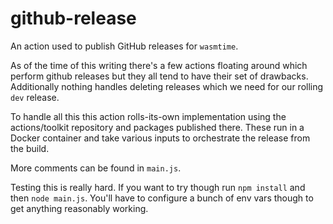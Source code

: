 # github-release

An action used to publish GitHub releases for `wasmtime`.

As of the time of this writing there's a few actions floating around which
perform github releases but they all tend to have their set of drawbacks.
Additionally nothing handles deleting releases which we need for our rolling
`dev` release.

To handle all this this action rolls-its-own implementation using the
actions/toolkit repository and packages published there. These run in a Docker
container and take various inputs to orchestrate the release from the build.

More comments can be found in `main.js`.

Testing this is really hard. If you want to try though run `npm install` and
then `node main.js`. You'll have to configure a bunch of env vars though to get
anything reasonably working.
